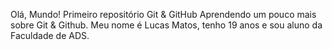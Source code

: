 Olá, Mundo!
 Primeiro repositório Git & GitHub
 Aprendendo um pouco mais sobre Git & Github.
 Meu nome é Lucas Matos, tenho 19 anos e sou aluno da Faculdade de ADS.
